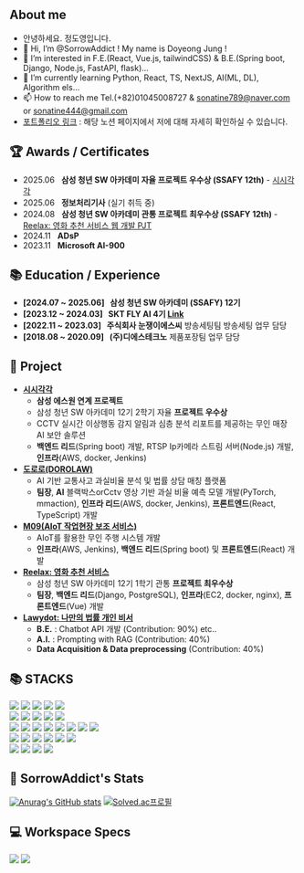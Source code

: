 ## About me 
- 안녕하세요. 정도영입니다. 
- 👋 Hi, I’m @SorrowAddict ! My name is Doyeong Jung !
- 👀 I’m interested in F.E.(React, Vue.js, tailwindCSS) & B.E.(Spring boot, Django, Node.js, FastAPI, flask)...
- 🌱 I’m currently learning Python, React, TS, NextJS, AI(ML, DL), Algorithm els...
- 📫 How to reach me Tel.(+82)01045008727 & sonatine789@naver.com or sonatine444@gmail.com
- [포트폴리오 링크](https://thin-dance-ef7.notion.site/0b310714bd6e48a5a68f636202c1b4dc?pvs=74) : 해당 노션 페이지에서 저에 대해 자세히 확인하실 수 있습니다.

## 🏆 Awards / Certificates

- 2025.06 &nbsp;    **삼성 청년 SW 아카데미 자율 프로젝트 우수상 (SSAFY 12th)** - [시시각각](https://github.com/s1-guard/s1s1-guard)
- 2025.06 &nbsp;    **정보처리기사** (실기 취득 중)
- 2024.08 &nbsp;    **삼성 청년 SW 아카데미 관통 프로젝트 최우수상 (SSAFY 12th)** - [Reelax: 영화 추천 서비스 웹 개발 PJT](https://github.com/SorrowAddict/Reelax)
- 2024.11 &nbsp;    **ADsP**
- 2023.11 &nbsp;    **Microsoft AI-900**

## 📚 Education / Experience

- **[2024.07 ~ 2025.06] &nbsp; 삼성 청년 SW 아카데미 (SSAFY) 12기**
- **[2023.12 ~ 2024.03] &nbsp; SKT FLY AI 4기 [Link](https://github.com/SorrowAddict/SK-FLY-AI)**
- **[2022.11 ~ 2023.03] &nbsp; 주식회사 눈쟁이에스씨** 방송세팅팀 방송세팅 업무 담당
- **[2018.08 ~ 2020.09] &nbsp; (주)디에스테크노** 제품포장팀 업무 담당

## 📌 Project

- **[시시각각](https://github.com/s1-guard/s1s1-guard)**
  - **삼성 에스원 연계 프로젝트**
  - 삼성 청년 SW 아카데미 12기 2학기 자율 **프로젝트 우수상**
  - CCTV 실시간 이상행동 감지 알림과 심층 분석 리포트를 제공하는 무인 매장 AI 보안 솔루션
  - **백엔드 리드**(Spring boot) 개발, RTSP Ip카메라 스트림 서버(Node.js) 개발, **인프라**(AWS, docker, Jenkins)
- **[도로로(DOROLAW)](https://github.com/SSAFY-Dorolaw/Dorolaw)**
  - AI 기반 교통사고 과실비율 분석 및 법률 상담 매칭 플랫폼
  - **팀장**, **AI** 블랙박스orCctv 영상 기반 과실 비율 예측 모델 개발(PyTorch, mmaction), **인프라 리드**(AWS, docker, Jenkins), **프론트엔드**(React, TypeScript) 개발
- **[M09(AIoT 작업현장 보조 서비스)](https://github.com/SSAFY-M09/M09)**
  - AIoT를 활용한 무인 주행 시스템 개발
  - **인프라**(AWS, Jenkins), **백엔드 리드**(Spring boot) 및 **프론트엔드**(React) 개발
- **[Reelax: 영화 추천 서비스](https://github.com/SorrowAddict/Reelax)**
  - 삼성 청년 SW 아카데미 12기 1학기 관통 **프로젝트 최우수상**
  - **팀장**, **백엔드 리드**(Django, PostgreSQL), **인프라**(EC2, docker, nginx), **프론트엔드**(Vue) 개발
- **[Lawydot: 나만의 법률 개인 비서](https://github.com/SorrowAddict/SKT_Lawydot_project)**
  - **B.E.** : Chatbot API 개발 (Contribution: 90%) etc..
  - **A.I.** : Prompting with RAG (Contribution: 40%)
  - **Data Acquisition & Data preprocessing** (Contribution: 40%)

## 📚 STACKS

<div>  
  <img src="https://img.shields.io/badge/Python-3776AB?style=flat-square&logo=python&logoColor=white"> 
  <img src="https://img.shields.io/badge/flask-000000?style=flat-square&logo=flask&logoColor=white">
  <img src="https://img.shields.io/badge/Tensorflow-FF6F00?style=flat-square&logo=tensorflow&logoColor=white">
  <img src="https://img.shields.io/badge/PyTorch-EE4C2C?style=flat-square&logo=pytorch&logoColor=white">
  <img src="https://img.shields.io/badge/OpenCV-5C3EE8?style=flat-square&logo=opencv&logoColor=black">
  <br>
  
  <img src="https://img.shields.io/badge/html5-E34F26?style=flat-square&logo=html5&logoColor=white"> 
  <img src="https://img.shields.io/badge/css-1572B6?style=flat-square&logo=css3&logoColor=white"> 
  <img src="https://img.shields.io/badge/Javascript-F7DF1E?style=flat-square&logo=javascript&logoColor=black"> 
  <img src="https://img.shields.io/badge/jquery-0769AD?style=flat-square&logo=jquery&logoColor=white">
  <img src="https://img.shields.io/badge/bootstrap-7952B3?style=flat-square&logo=bootstrap&logoColor=white">
  <br>

  <img src="https://img.shields.io/badge/Spring boot-6DB33F?style=flat-square&logo=springboot&logoColor=white">
  <img src="https://img.shields.io/badge/Django-092E20?style=flat-square&logo=django&logoColor=white">
  <img src="https://img.shields.io/badge/Vue.js-4FC08D?style=flat-square&logo=vue.js&logoColor=white">
  <img src="https://img.shields.io/badge/React-61DAFB?style=flat-square&logo=react&logoColor=black">
  <img src="https://img.shields.io/badge/TypeScript-3178C6?style=flat-square&logo=typescript&logoColor=white">
  <img src="https://img.shields.io/badge/Node.js-339933?style=flat-square&logo=Node.js&logoColor=black">
  <img src="https://img.shields.io/badge/express-000000?style=flat-square&logo=express&logoColor=white"> 
  <img src="https://img.shields.io/badge/FastAPI-009688?style=flat-square&logo=fastapi&logoColor=white"> 
  <br>

  <img src="https://img.shields.io/badge/Linux-FCC624?style=flat-square&logo=linux&logoColor=black"> 
  <img src="https://img.shields.io/badge/Amazon EC2-FF9900?style=flat-square&logo=amazonec2&logoColor=black"> 
  <img src="https://img.shields.io/badge/Azure-FF9900?style=flat-square&logo=amazonec2&logoColor=black"> 
  <img src="https://img.shields.io/badge/Nginx-009639?style=flat-square&logo=nginx&logoColor=white">
  <img src="https://img.shields.io/badge/Docker-2496ED?style=flat-square&logo=docker&logoColor=white">
  <img src="https://img.shields.io/badge/kubernetes-326CE5?style=flat-square&logo=kubernetes&logoColor=white">
  <br>

  <img src="https://img.shields.io/badge/MySQL-4479A1?style=flat-square&logo=mysql&logoColor=white">
  <img src="https://img.shields.io/badge/MongoDB-47A248?style=flat-square&logo=MongoDB&logoColor=white">
  <img src="https://img.shields.io/badge/PostgreSQL-336791?style=flat-square&logo=postgresql&logoColor=white">
  <img src="https://img.shields.io/badge/MariaDB-003545?style=flat-square&logo=mariaDB&logoColor=white">
  <br>
</div>

## 📝 SorrowAddict's Stats

[![Anurag's GitHub stats](https://github-readme-stats.vercel.app/api?username=SorrowAddict)](https://github.com/anuraghazra/github-readme-stats)
[![Solved.ac프로필](http://mazassumnida.wtf/api/v2/generate_badge?boj=sorrowaddict)](https://solved.ac/sorrowaddict)

## 💻 Workspace Specs

<div>
  <img src="https://img.shields.io/badge/Intel-Core_i7_13700k-0071C5?style=flat-sqaure&logo=intel&logoColor=white">  
  <img src="https://img.shields.io/badge/NVIDIA-RTX3070Ti-76B900?style=flat-sqaure&logo=nvidia&logoColor=white">
</div>

<!--
SorrowAddict/SorrowAddict is a ✨ special ✨ repository because its `README.md` (this file) appears on your GitHub profile.
You can click the Preview link to take a look at your changes.
-->
